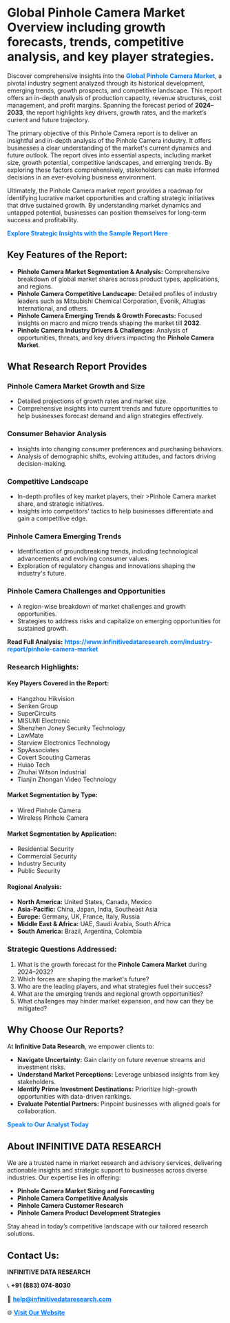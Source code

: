 <h1>Global Pinhole Camera Market Overview including growth forecasts, trends, competitive analysis, and key player strategies.</h1>
<p>
Discover comprehensive insights into the 
<a href="https://www.infinitivedataresearch.com/industry-report/pinhole-camera-market" rel="dofollow" style="color: #007BFF; text-decoration: none;"><strong>Global Pinhole Camera Market</strong></a>, a pivotal industry segment analyzed through its historical development, emerging trends, growth prospects, and competitive landscape. This report offers an in-depth analysis of production capacity, revenue structures, cost management, and profit margins. Spanning the forecast period of <strong>2024–2033</strong>, the report highlights key drivers, growth rates, and the market’s current and future trajectory.
</p>
<p>
The primary objective of this Pinhole Camera report is to deliver an insightful and in-depth analysis of the Pinhole Camera industry. It offers businesses a clear understanding of the market's current dynamics and future outlook. The report dives into essential aspects, including market size, growth potential, competitive landscapes, and emerging trends. By exploring these factors comprehensively, stakeholders can make informed decisions in an ever-evolving business environment.
</p>
<p>
Ultimately, the Pinhole Camera market report provides a roadmap for identifying lucrative market opportunities and crafting strategic initiatives that drive sustained growth. By understanding market dynamics and untapped potential, businesses can position themselves for long-term success and profitability.
</p>
<p>
<a href="https://www.infinitivedataresearch.com/request-sample/reportId=106539" style="color: #007BFF; text-decoration: none;"><strong>Explore Strategic Insights with the Sample Report Here</strong></a>
</p>

<h2>Key Features of the Report:</h2>
<ul>
<li><strong>Pinhole Camera Market Segmentation & Analysis:</strong> Comprehensive breakdown of global market shares across product types, applications, and regions.</li>
<li><strong>Pinhole Camera Competitive Landscape:</strong> Detailed profiles of industry leaders such as Mitsubishi Chemical Corporation, Evonik, Altuglas International, and others.</li>
<li><strong>Pinhole Camera Emerging Trends & Growth Forecasts:</strong> Focused insights on macro and micro trends shaping the market till <strong>2032</strong>.</li>
<li><strong>Pinhole Camera Industry Drivers & Challenges:</strong> Analysis of opportunities, threats, and key drivers impacting the <strong>Pinhole Camera Market</strong>.</li>
</ul>

<h2>What Research Report Provides</h2>
<h3>Pinhole Camera Market Growth and Size</h3>
<ul>
<li>Detailed projections of growth rates and market size.</li>
<li>Comprehensive insights into current trends and future opportunities to help businesses forecast demand and align strategies effectively.</li>
</ul>

<h3>Consumer Behavior Analysis</h3>
<ul>
<li>Insights into changing consumer preferences and purchasing behaviors.</li>
<li>Analysis of demographic shifts, evolving attitudes, and factors driving decision-making.</li>
</ul>

<h3>Competitive Landscape</h3>
<ul>
<li>In-depth profiles of key market players, their >Pinhole Camera market share, and strategic initiatives.</li>
<li>Insights into competitors' tactics to help businesses differentiate and gain a competitive edge.</li>
</ul>

<h3>Pinhole Camera Emerging Trends</h3>
<ul>
<li>Identification of groundbreaking trends, including technological advancements and evolving consumer values.</li>
<li>Exploration of regulatory changes and innovations shaping the industry's future.</li>
</ul>

<h3>Pinhole Camera Challenges and Opportunities</h3>
<ul>
<li>A region-wise breakdown of market challenges and growth opportunities.</li>
<li>Strategies to address risks and capitalize on emerging opportunities for sustained growth.</li>
</ul>
<p><strong>Read Full Analysis:</strong> <a href="https://www.infinitivedataresearch.com/industry-report/pinhole-camera-market" rel="dofollow" style="color: #007BFF; text-decoration: none;"><strong>https://www.infinitivedataresearch.com/industry-report/pinhole-camera-market</strong></a></p>
<h3>Research Highlights:</h3>
<h4>Key Players Covered in the Report:</h4>
<ul><li>Hangzhou Hikvision</li><li>Senken Group</li><li>SuperCircuits</li><li>MISUMI Electronic</li><li>Shenzhen Joney Security Technology</li><li>LawMate</li><li>Starview Electronics Technology</li><li>SpyAssociates</li><li>Covert Scouting Cameras</li><li>Huiao Tech</li><li>Zhuhai Witson Industrial</li><li>Tianjin Zhongan Video Technology</li></ul>
<h4>Market Segmentation by Type:</h4>
<ul><li>Wired Pinhole Camera</li><li>Wireless Pinhole Camera</li></ul>
<h4>Market Segmentation by Application:</h4>
<ul><li>Residential Security</li><li>Commercial Security</li><li>Industry Security</li><li>Public Security</li></ul>

<h4>Regional Analysis:</h4>
<ul>
<li><strong>North America:</strong> United States, Canada, Mexico</li>
<li><strong>Asia-Pacific:</strong> China, Japan, India, Southeast Asia</li>
<li><strong>Europe:</strong> Germany, UK, France, Italy, Russia</li>
<li><strong>Middle East & Africa:</strong> UAE, Saudi Arabia, South Africa</li>
<li><strong>South America:</strong> Brazil, Argentina, Colombia</li>
</ul>

<h3>Strategic Questions Addressed:</h3>
<ol>
<li>What is the growth forecast for the <strong>Pinhole Camera Market</strong> during 2024–2032?</li>
<li>Which forces are shaping the market's future?</li>
<li>Who are the leading players, and what strategies fuel their success?</li>
<li>What are the emerging trends and regional growth opportunities?</li>
<li>What challenges may hinder market expansion, and how can they be mitigated?</li>
</ol>

<h2>Why Choose Our Reports?</h2>
<p>At <strong>Infinitive Data Research</strong>, we empower clients to:</p>
<ul>
<li><strong>Navigate Uncertainty:</strong> Gain clarity on future revenue streams and investment risks.</li>
<li><strong>Understand Market Perceptions:</strong> Leverage unbiased insights from key stakeholders.</li>
<li><strong>Identify Prime Investment Destinations:</strong> Prioritize high-growth opportunities with data-driven rankings.</li>
<li><strong>Evaluate Potential Partners:</strong> Pinpoint businesses with aligned goals for collaboration.</li>
</ul>
<p><a href="https://www.infinitivedataresearch.com/industry-report/pinhole-camera-market" rel="dofollow" style="color: #007BFF; text-decoration: none;"><strong>Speak to Our Analyst Today</strong></a></p>

<h2>About INFINITIVE DATA RESEARCH</h2>
<p>We are a trusted name in market research and advisory services, delivering actionable insights and strategic support to businesses across diverse industries. Our expertise lies in offering:</p>
<ul>
<li><strong>Pinhole Camera Market Sizing and Forecasting</strong></li>
<li><strong>Pinhole Camera Competitive Analysis</strong></li>
<li><strong>Pinhole Camera Customer Research</strong></li>
<li><strong>Pinhole Camera Product Development Strategies</strong></li>
</ul>
<p>Stay ahead in today’s competitive landscape with our tailored research solutions.</p>

<h2>Contact Us:</h2>
<p><strong>INFINITIVE DATA RESEARCH</strong></p>
<p>📞 <strong>+91 (883) 074-8030</strong></p>
<p>📧 <strong><a href="mailto:help@infinitivedataresearch.com" style="color: #007BFF;">help@infinitivedataresearch.com</a></strong></p>
<p>🌐 <strong><a href="https://www.infinitivedataresearch.com" rel="dofollow" style="color: #007BFF;">Visit Our Website</a></strong></p>